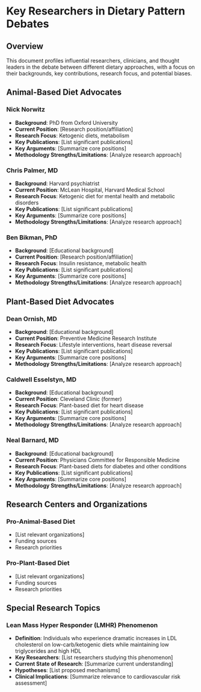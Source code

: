 # Key Researchers in Dietary Pattern Debates

## Overview
This document profiles influential researchers, clinicians, and thought leaders in the debate between different dietary approaches, with a focus on their backgrounds, key contributions, research focus, and potential biases.

## Animal-Based Diet Advocates

### Nick Norwitz
- **Background**: PhD from Oxford University
- **Current Position**: [Research position/affiliation]
- **Research Focus**: Ketogenic diets, metabolism
- **Key Publications**: [List significant publications]
- **Key Arguments**: [Summarize core positions]
- **Methodology Strengths/Limitations**: [Analyze research approach]

### Chris Palmer, MD
- **Background**: Harvard psychiatrist
- **Current Position**: McLean Hospital, Harvard Medical School
- **Research Focus**: Ketogenic diet for mental health and metabolic disorders
- **Key Publications**: [List significant publications]
- **Key Arguments**: [Summarize core positions]
- **Methodology Strengths/Limitations**: [Analyze research approach]

### Ben Bikman, PhD
- **Background**: [Educational background]
- **Current Position**: [Research position/affiliation]
- **Research Focus**: Insulin resistance, metabolic health
- **Key Publications**: [List significant publications]
- **Key Arguments**: [Summarize core positions]
- **Methodology Strengths/Limitations**: [Analyze research approach]

## Plant-Based Diet Advocates

### Dean Ornish, MD
- **Background**: [Educational background]
- **Current Position**: Preventive Medicine Research Institute
- **Research Focus**: Lifestyle interventions, heart disease reversal
- **Key Publications**: [List significant publications]
- **Key Arguments**: [Summarize core positions]
- **Methodology Strengths/Limitations**: [Analyze research approach]

### Caldwell Esselstyn, MD
- **Background**: [Educational background]
- **Current Position**: Cleveland Clinic (former)
- **Research Focus**: Plant-based diet for heart disease
- **Key Publications**: [List significant publications]
- **Key Arguments**: [Summarize core positions]
- **Methodology Strengths/Limitations**: [Analyze research approach]

### Neal Barnard, MD
- **Background**: [Educational background]
- **Current Position**: Physicians Committee for Responsible Medicine
- **Research Focus**: Plant-based diets for diabetes and other conditions
- **Key Publications**: [List significant publications]
- **Key Arguments**: [Summarize core positions]
- **Methodology Strengths/Limitations**: [Analyze research approach]

## Research Centers and Organizations

### Pro-Animal-Based Diet
- [List relevant organizations]
- Funding sources
- Research priorities

### Pro-Plant-Based Diet
- [List relevant organizations]
- Funding sources
- Research priorities

## Special Research Topics

### Lean Mass Hyper Responder (LMHR) Phenomenon
- **Definition**: Individuals who experience dramatic increases in LDL cholesterol on low-carb/ketogenic diets while maintaining low triglycerides and high HDL
- **Key Researchers**: [List researchers studying this phenomenon]
- **Current State of Research**: [Summarize current understanding]
- **Hypotheses**: [List proposed mechanisms]
- **Clinical Implications**: [Summarize relevance to cardiovascular risk assessment] 